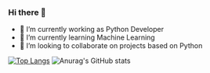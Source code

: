 ### Hi there 👋

- 🔭 I’m currently working as Python Developer
- 🌱 I’m currently learning Machine Learning
- 👯 I’m looking to collaborate on projects based on Python


[![Top Langs](https://github-readme-stats.vercel.app/api/top-langs/?username=anuraghazra&show_icons=true&theme=dracula)](https://github.com/anuraghazra/github-readme-stats)
![Anurag's GitHub stats](https://github-readme-stats.vercel.app/api?username=helloitsdaksh&show_icons=true&theme=dracula)


